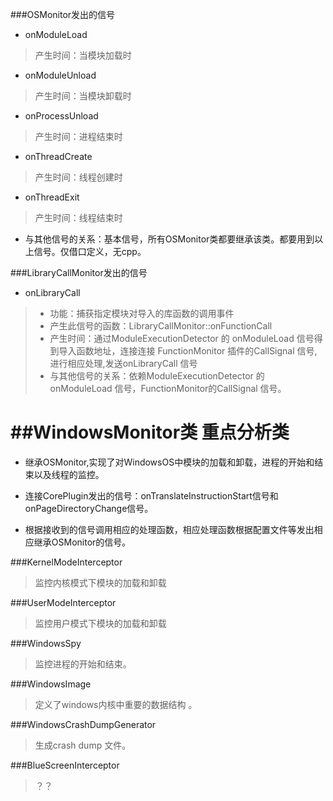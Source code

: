 ###OSMonitor发出的信号

* onModuleLoad
> 产生时间：当模块加载时

* onModuleUnload
> 产生时间：当模块卸载时   

* onProcessUnload
> 产生时间：进程结束时

* onThreadCreate
> 产生时间：线程创建时

* onThreadExit
> 产生时间：线程结束时

* 与其他信号的关系：基本信号，所有OSMonitor类都要继承该类。都要用到以上信号。仅借口定义，无cpp。

###LibraryCallMonitor发出的信号

* onLibraryCall  

>  * 功能：捕获指定模块对导入的库函数的调用事件
>  * 产生此信号的函数：LibraryCallMonitor::onFunctionCall
>  * 产生时间：通过ModuleExecutionDetector 的 onModuleLoad 信号得到导入函数地址，连接连接 FunctionMonitor 插件的CallSignal 信号,进行相应处理,发送onLibraryCall 信号	
>  * 与其他信号的关系：依赖ModuleExecutionDetector 的 onModuleLoad 信号，FunctionMonitor的CallSignal 信号。

##WindowsMonitor类 重点分析类
===
* 继承OSMonitor,实现了对WindowsOS中模块的加载和卸载，进程的开始和结束以及线程的监控。

* 连接CorePlugin发出的信号：onTranslateInstructionStart信号和onPageDirectoryChange信号。

* 根据接收到的信号调用相应的处理函数，相应处理函数根据配置文件等发出相应继承OSMonitor的信号。

###KernelModeInterceptor
> 监控内核模式下模块的加载和卸载

###UserModeInterceptor
> 监控用户模式下模块的加载和卸载


###WindowsSpy
> 监控进程的开始和结束。

###WindowsImage
> 定义了windows内核中重要的数据结构 。

###WindowsCrashDumpGenerator
> 生成crash dump 文件。

###BlueScreenInterceptor
> ？？